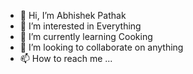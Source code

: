 - 👋 Hi, I’m Abhishek Pathak
- 👀 I’m interested in Everything
- 🌱 I’m currently learning Cooking
- 💞️ I’m looking to collaborate on anything
- 📫 How to reach me ...

<!---
abhishekpathak-bitkraft/abhishekpathak-bitkraft is a ✨ special ✨ repository because its `README.md` (this file) appears on your GitHub profile.
You can click the Preview link to take a look at your changes.
--->
